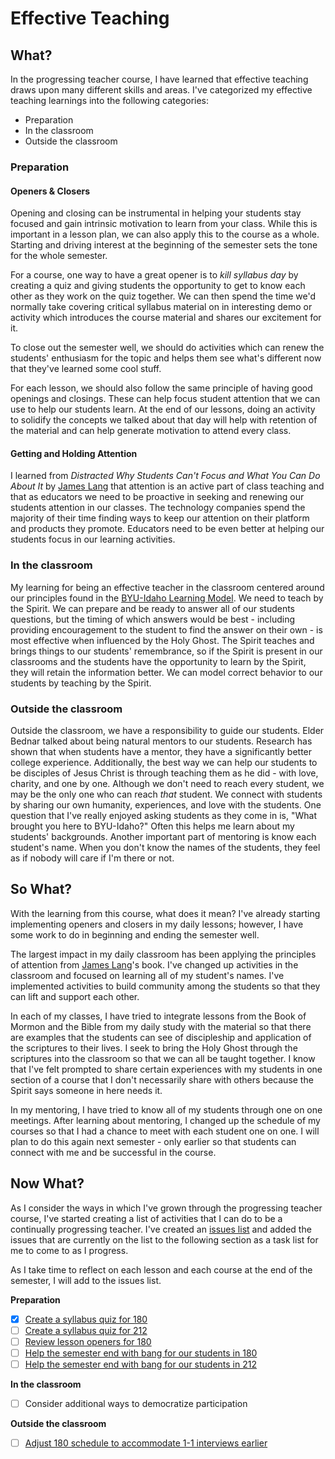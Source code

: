 # Effective Teaching

## What?

In the progressing teacher course, I have learned that effective teaching draws upon many different skills and areas. I've categorized my effective teaching learnings into the following categories:
 - Preparation
 - In the classroom
 - Outside the classroom

### Preparation
#### Openers & Closers
Opening and closing can be instrumental in helping your students stay focused and gain intrinsic motivation to learn from your class. While this is important in a lesson plan, we can also apply this to the course as a whole. Starting and driving interest at the beginning of the semester sets the tone for the whole semester.

For a course, one way to have a great opener is to *kill syllabus day* by creating a quiz and giving students the opportunity to get to know each other as they work on the quiz together. We can then spend the time we'd normally take covering critical syllabus material on in interesting demo or activity which introduces the course material and shares our excitement for it.

To close out the semester well, we should do activities which can renew the students' enthusiasm for the topic and helps them see what's different now that they've learned some cool stuff.

For each lesson, we should also follow the same principle of having good openings and closings. These can help focus student attention that we can use to help our students learn. At the end of our lessons, doing an activity to solidify the concepts we talked about that day will help with retention of the material and can help generate motivation to attend every class.

#### Getting and Holding Attention

I learned from *Distracted Why Students Can't Focus and What You Can Do About It* by [James Lang](https://www.jamesmlang.com/books) that attention is an active part of class teaching and that as educators we need to be proactive in seeking and renewing our students attention in our classes. The technology companies spend the majority of their time finding ways to keep our attention on their platform and products they promote. Educators need to be even better at helping our students focus in our learning activities.

### In the classroom
My learning for being an effective teacher in the classroom centered around our principles found in the [BYU-Idaho Learning Model](https://www.byui.edu/learning-model/). We need to teach by the Spirit. We can prepare and be ready to answer all of our students questions, but the timing of which answers would be best - including providing encouragement to the student to find the answer on their own - is most effective when influenced by the Holy Ghost. The Spirit teaches and brings things to our students' remembrance, so if the Spirit is present in our classrooms and the students have the opportunity to learn by the Spirit, they will retain the information better. We can model correct behavior to our students by teaching by the Spirit.

### Outside the classroom
Outside the classroom, we have a responsibility to guide our students. Elder Bednar talked about being natural mentors to our students. Research has shown that when students have a mentor, they have a significantly better college experience. Additionally, the best way we can help our students to be disciples of Jesus Christ is through teaching them as he did - with love, charity, and one by one. Although we don't need to reach every student, we may be the only one who can reach *that* student. We connect with students by sharing our own humanity, experiences, and love with the students. One question that I've really enjoyed asking students as they come in is, "What brought you here to BYU-Idaho?" Often this helps me learn about my students' backgrounds. Another important part of mentoring is know each student's name. When you don't know the names of the students, they feel as if nobody will care if I'm there or not.  

## So What?

With the learning from this course, what does it mean? I've already starting implementing openers and closers in my daily lessons; however, I have some work to do in beginning and ending the semester well.

The largest impact in my daily classroom has been applying the principles of attention from [James Lang](https://www.jamesmlang.com/books)'s book. I've changed up activities in the classroom and focused on learning all of my student's names. I've implemented activities to build community among the students so that they can lift and support each other.

In each of my classes, I have tried to integrate lessons from the Book of Mormon and the Bible from my daily study with the material so that there are examples that the students can see of discipleship and application of the scriptures to their lives. I seek to bring the Holy Ghost through the scriptures into the classroom so that we can all be taught together. I know that I've felt prompted to share certain experiences with my students in one section of a course that I don't necessarily share with others because the Spirit says someone in here needs it.

In my mentoring, I have tried to know all of my students through one on one meetings. After learning about mentoring, I changed up the schedule of my courses so that I had a chance to meet with each student one on one. I will plan to do this again next semester - only earlier so that students can connect with me and be successful in the course.

## Now What?
As I consider the ways in which I've grown through the progressing teacher course, I've started creating a list of activities that I can do to be a continually progressing teacher. I've created an [issues list](https://github.com/kaychoro/progressing-teacher-summary/issues) and added the issues that are currently on the list to the following section as a task list for me to come to as I progress.

As I take time to reflect on each lesson and each course at the end of the semester, I will add to the issues list.

**Preparation**
- [x] [Create a syllabus quiz for 180](https://github.com/kaychoro/progressing-teacher-summary/issues/1)
- [ ] [Create a syllabus quiz for 212](https://github.com/kaychoro/progressing-teacher-summary/issues/2)
- [ ] [Review lesson openers for 180](https://github.com/kaychoro/progressing-teacher-summary/issues/3)
- [ ] [Help the semester end with bang for our students in 180](https://github.com/kaychoro/progressing-teacher-summary/issues/4)
- [ ] [Help the semester end with bang for our students in 212](https://github.com/kaychoro/progressing-teacher-summary/issues/5)

**In the classroom**
- [ ] Consider additional ways to democratize participation

**Outside the classroom**
- [ ] [Adjust 180 schedule to accommodate 1-1 interviews earlier](https://github.com/kaychoro/progressing-teacher-summary/issues/6)
